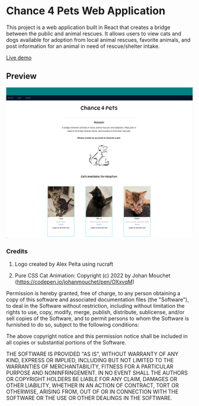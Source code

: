 # Chance 4 Pets Web Application

This project is a web application built in React that creates a bridge between the public and animal rescues. It allows users to view cats and dogs available for adoption from local animal rescues, favorite animals, and post information for an animal in need of rescue/shelter intake.


[Live demo](https://animal-rescue-frontend-js.web.app/)

## Preview
![Desktop view](./public/chance_4_pets.png)

### Credits

1. Logo created by Alex Pelta using rucraft

2. Pure CSS Cat Animation: Copyright (c) 2022 by Johan Mouchet (https://codepen.io/johanmouchet/pen/OXxvqM)

Permission is hereby granted, free of charge, to any person obtaining a copy of this software and associated documentation files (the "Software"), to deal in the Software without restriction, including without limitation the rights to use, copy, modify, merge, publish, distribute, sublicense, and/or sell copies of the Software, and to permit persons to whom the Software is furnished to do so, subject to the following conditions:

The above copyright notice and this permission notice shall be included in all copies or substantial portions of the Software.

THE SOFTWARE IS PROVIDED "AS IS", WITHOUT WARRANTY OF ANY KIND, EXPRESS OR IMPLIED, INCLUDING BUT NOT LIMITED TO THE WARRANTIES OF MERCHANTABILITY, FITNESS FOR A PARTICULAR PURPOSE AND NONINFRINGEMENT. IN NO EVENT SHALL THE AUTHORS OR COPYRIGHT HOLDERS BE LIABLE FOR ANY CLAIM, DAMAGES OR OTHER LIABILITY, WHETHER IN AN ACTION OF CONTRACT, TORT OR OTHERWISE, ARISING FROM, OUT OF OR IN CONNECTION WITH THE SOFTWARE OR THE USE OR OTHER DEALINGS IN THE SOFTWARE.
